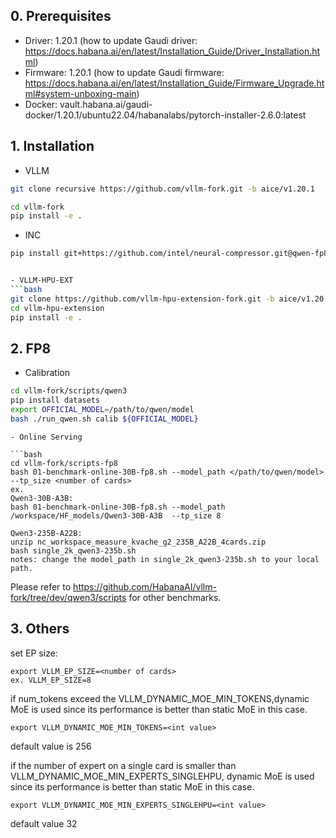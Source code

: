 
## 0. Prerequisites

- Driver: 1.20.1 (how to update Gaudi driver: https://docs.habana.ai/en/latest/Installation_Guide/Driver_Installation.html)
- Firmware: 1.20.1 (how to update Gaudi firmware: https://docs.habana.ai/en/latest/Installation_Guide/Firmware_Upgrade.html#system-unboxing-main)
- Docker: vault.habana.ai/gaudi-docker/1.20.1/ubuntu22.04/habanalabs/pytorch-installer-2.6.0:latest

## 1. Installation

- VLLM
```bash
git clone recursive https://github.com/vllm-fork.git -b aice/v1.20.1

cd vllm-fork
pip install -e .
```
- INC
```bash
pip install git+https://github.com/intel/neural-compressor.git@qwen-fp8


- VLLM-HPU-EXT
```bash
git clone https://github.com/vllm-hpu-extension-fork.git -b aice/v1.20.1
cd vllm-hpu-extension
pip install -e . 
```

## 2. FP8


- Calibration

```bash
cd vllm-fork/scripts/qwen3
pip install datasets
export OFFICIAL_MODEL=/path/to/qwen/model
bash ./run_qwen.sh calib ${OFFICIAL_MODEL}
```

```
- Online Serving 

```bash
cd vllm-fork/scripts-fp8
bash 01-benchmark-online-30B-fp8.sh --model_path </path/to/qwen/model> --tp_size <number of cards>
ex.
Qwen3-30B-A3B:
bash 01-benchmark-online-30B-fp8.sh --model_path /workspace/HF_models/Qwen3-30B-A3B  --tp_size 8

Qwen3-235B-A22B:
unzip nc_workspace_measure_kvache_g2_235B_A22B_4cards.zip
bash single_2k_qwen3-235b.sh
notes: change the model_path in single_2k_qwen3-235b.sh to your local path.
```

Please refer to https://github.com/HabanaAI/vllm-fork/tree/dev/qwen3/scripts for other benchmarks.


## 3. Others

set EP size:
```
export VLLM_EP_SIZE=<number of cards>
ex. VLLM_EP_SIZE=8
```
if num_tokens exceed the VLLM_DYNAMIC_MOE_MIN_TOKENS,dynamic MoE is used since its performance is
better than static MoE in this case.
```
export VLLM_DYNAMIC_MOE_MIN_TOKENS=<int value>
```
default value is 256

if the number of expert on a single card is smaller than VLLM_DYNAMIC_MOE_MIN_EXPERTS_SINGLEHPU, dynamic MoE
is used since its performance is better than static MoE in this case.
```
export VLLM_DYNAMIC_MOE_MIN_EXPERTS_SINGLEHPU=<int value>
```
default value 32

